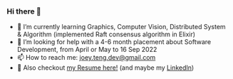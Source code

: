 ### Hi there 👋

- 🌱 I’m currently learning Graphics, Computer Vision, Distributed System & Algorithm (implemented Raft consensus algorithm in Elixir)
- 🤔 I’m looking for help with a 4-6 month placement about Software Development, from April or May to 16 Sep 2022
- 📫 How to reach me: joey.teng.dev@gmail.com
- 📝 Also checkout [my Resume here!](Hongyu%2C%20Teng.pdf) (and maybe my [LinkedIn](https://www.linkedin.com/in/hongyu-joey-teng-b3aa8314a/))

<!--
**JoeyTeng/JoeyTeng** is a ✨ _special_ ✨ repository because its `README.md` (this file) appears on your GitHub profile.

Here are some ideas to get you started:

- 🔭 I’m currently working on ...
- 🌱 I’m currently learning ...
- 👯 I’m looking to collaborate on ...
- 🤔 I’m looking for help with ...
- 💬 Ask me about ...
- 📫 How to reach me: ...
- 😄 Pronouns: ...
- ⚡ Fun fact: ...
-->
